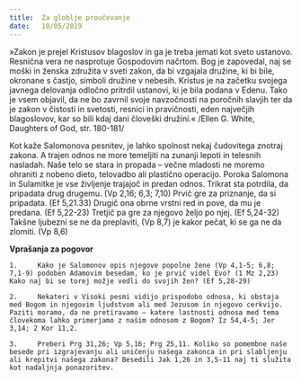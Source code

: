 ```yaml
---
title:  Za globlje proučevanje
date:   10/05/2019
---
```


»Zakon je prejel Kristusov blagoslov in ga je treba jemati kot sveto ustanovo. Resnična vera ne nasprotuje Gospodovim načrtom. Bog je zapovedal, naj se moški in ženska združita v sveti zakon, da bi vzgajala družine, ki bi bile, okronane s častjo, simboli družine v nebesih. Kristus je na začetku svojega javnega delovanja odločno pritrdil ustanovi, ki je bila podana v Edenu. Tako je vsem objavil, da ne bo zavrnil svoje navzočnosti na poročnih slavjih ter da je zakon v čistosti in svetosti, resnici in pravičnosti, eden največjih blagoslovov, kar so bili kdaj dani človeški družini.« /Ellen G. White, Daughters of God, str. 180-181/

Kot kaže Salomonova pesnitev, je lahko spolnost nekaj čudovitega znotraj zakona. A trajen odnos ne more temeljiti na zunanji lepoti in telesnih nasladah. Naše telo se stara in propada – večne mladosti ne moremo ohraniti z nobeno dieto, telovadbo ali plastično operacijo. Poroka Salomona in Sulamitke je vse življenje trajajoč in predan odnos. Trikrat sta potrdila, da pripadata drug drugemu. (Vp 2,16; 6,3; 7,10) Prvič gre za priznanje, da si pripadata. (Ef 5,21.33) Drugič ona obrne vrstni red in pove, da mu je predana. (Ef 5,22-23) Tretjič pa gre za njegovo željo po njej. (Ef 5,24-32) Takšne ljubezni se ne da preplaviti, (Vp 8,7) je kakor pečat, ki se ga ne da zlomiti. (Vp 8,6)

**Vprašanja za pogovor**

`1. 	Kako je Salomonov opis njegove popolne žene (Vp 4,1-5; 6,8; 7,1-9) podoben Adamovim besedam, ko je prvič videl Evo? (1 Mz 2,23) Kako naj bi se torej možje vedli do svojih žen? (Ef 5,28-29)`

`2. 	Nekateri v Visoki pesmi vidijo prispodobo odnosa, ki obstaja med Bogom in njegovim ljudstvom ali med Jezusom in njegovo cerkvijo. Paziti moramo, da ne pretiravamo – katere lastnosti odnosa med tema človekoma lahko primerjamo z našim odnosom z Bogom? Iz 54,4-5; Jer 3,14; 2 Kor 11,2.`

`3. 	Preberi Prg 31,26; Vp 5,16; Prg 25,11. Koliko so pomembne naše besede pri izgrajevanju ali uničenju našega zakonca in pri slabljenju ali krepitvi našega zakona? Besedili Jak 1,26 in 3,5-11 naj ti služita kot nadaljnja ponazoritev.`
